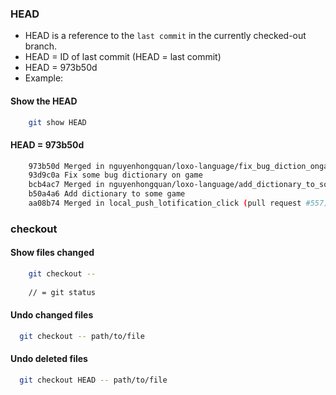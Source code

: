 ### HEAD
  - HEAD is a reference to the `last commit` in the currently checked-out branch.
  - HEAD = ID of last commit (HEAD = last commit)
  - HEAD = 973b50d
  - Example:
 

#### Show the HEAD
```sh
    git show HEAD
```

#### HEAD = 973b50d
```sh
    973b50d Merged in nguyenhongquan/loxo-language/fix_bug_diction_ongame (pull request #562)
    93d9c0a Fix some bug dictionary on game
    bcb4ac7 Merged in nguyenhongquan/loxo-language/add_dictionary_to_some_game (pull request #561)
    b50a4a6 Add dictionary to some game
    aa08b74 Merged in local_push_lotification_click (pull request #557)
```
  

### checkout

#### Show files changed

```sh
    git checkout --
    
    // = git status
```

#### Undo changed files

```sh
  git checkout -- path/to/file
```

#### Undo deleted files

```sh
  git checkout HEAD -- path/to/file
```
